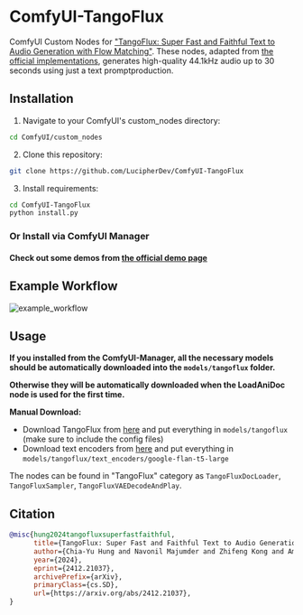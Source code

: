 # ComfyUI-TangoFlux
ComfyUI Custom Nodes for ["TangoFlux: Super Fast and Faithful Text to Audio Generation with Flow Matching"](https://arxiv.org/abs/2412.21037). These nodes, adapted from [the official implementations](https://github.com/declare-lab/TangoFlux/), generates high-quality 44.1kHz audio up to 30 seconds using just a text promptproduction.

## Installation

1. Navigate to your ComfyUI's custom_nodes directory:
```bash
cd ComfyUI/custom_nodes
```

2. Clone this repository:
```bash
git clone https://github.com/LucipherDev/ComfyUI-TangoFlux
```

3. Install requirements:
```bash
cd ComfyUI-TangoFlux
python install.py
```

### Or Install via ComfyUI Manager

#### Check out some demos from [the official demo page](https://tangoflux.github.io/)

## Example Workflow

![example_workflow](https://github.com/user-attachments/assets/3293cf59-d3bf-4d48-8e40-2b9a74ea035a)

## Usage

**If you installed from the ComfyUI-Manager, all the necessary models should be automatically downloaded into the `models/tangoflux` folder.**

**Otherwise they will be automatically downloaded when the LoadAniDoc node is used for the first time.**

**Manual Download:**
- Download TangoFlux from [here](https://huggingface.co/declare-lab/TangoFlux/tree/main) and put everything in `models/tangoflux` (make sure to include the config files)
- Download text encoders from [here](https://huggingface.co/google/flan-t5-large/tree/main) and put everything in `models/tangoflux/text_encoders/google-flan-t5-large`

The nodes can be found in "TangoFlux" category as `TangoFluxDocLoader`, `TangoFluxSampler`, `TangoFluxVAEDecodeAndPlay`.

## Citation

```bibtex
@misc{hung2024tangofluxsuperfastfaithful,
      title={TangoFlux: Super Fast and Faithful Text to Audio Generation with Flow Matching and Clap-Ranked Preference Optimization}, 
      author={Chia-Yu Hung and Navonil Majumder and Zhifeng Kong and Ambuj Mehrish and Rafael Valle and Bryan Catanzaro and Soujanya Poria},
      year={2024},
      eprint={2412.21037},
      archivePrefix={arXiv},
      primaryClass={cs.SD},
      url={https://arxiv.org/abs/2412.21037}, 
}
```
